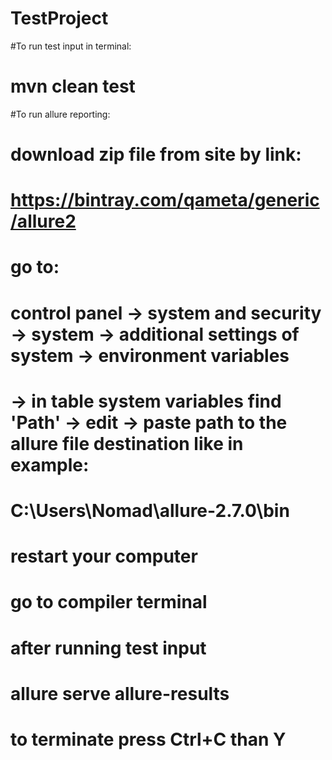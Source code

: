 # TestProject
#To run test input in terminal:
#    mvn clean test
#To run allure reporting:
#    download zip file from site by link:
#        https://bintray.com/qameta/generic/allure2
#    go to:
#        control panel -> system and security -> system -> additional settings of system -> environment variables
#        -> in table system variables find 'Path' -> edit -> paste path to the allure file destination like in example:
#            C:\Users\Nomad\allure-2.7.0\bin
#    restart your computer
#    go to compiler terminal
#    after running test input
#        allure serve allure-results
#    to terminate press Ctrl+C than Y

